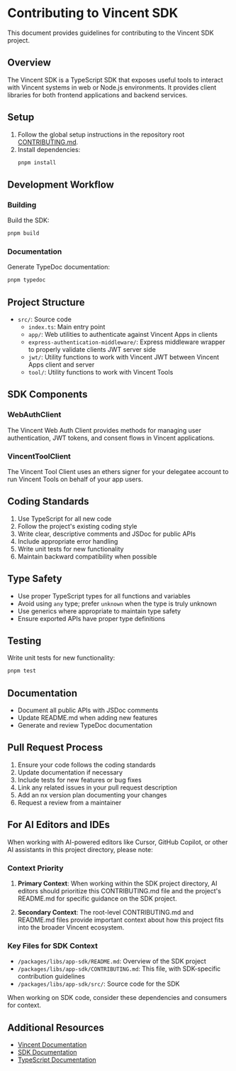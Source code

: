 # Contributing to Vincent SDK

This document provides guidelines for contributing to the Vincent SDK project.

## Overview

The Vincent SDK is a TypeScript SDK that exposes useful tools to interact with Vincent systems in web or Node.js environments. It provides client libraries for both frontend applications and backend services.

## Setup

1. Follow the global setup instructions in the repository root [CONTRIBUTING.md](../../CONTRIBUTING.md).
2. Install dependencies:
   ```bash
   pnpm install
   ```

## Development Workflow

### Building

Build the SDK:

```bash
pnpm build
```

### Documentation

Generate TypeDoc documentation:

```bash
pnpm typedoc
```

## Project Structure

- `src/`: Source code
  - `index.ts`: Main entry point
  - `app/`: Web utilities to authenticate against Vincent Apps in clients
  - `express-authentication-middleware/`: Express middleware wrapper to properly validate clients JWT server side
  - `jwt/`: Utility functions to work with Vincent JWT between Vincent Apps client and server
  - `tool/`: Utility functions to work with Vincent Tools

## SDK Components

### WebAuthClient

The Vincent Web Auth Client provides methods for managing user authentication, JWT tokens, and consent flows in Vincent applications.

### VincentToolClient

The Vincent Tool Client uses an ethers signer for your delegatee account to run Vincent Tools on behalf of your app users.

## Coding Standards

1. Use TypeScript for all new code
2. Follow the project's existing coding style
3. Write clear, descriptive comments and JSDoc for public APIs
4. Include appropriate error handling
5. Write unit tests for new functionality
6. Maintain backward compatibility when possible

## Type Safety

- Use proper TypeScript types for all functions and variables
- Avoid using `any` type; prefer `unknown` when the type is truly unknown
- Use generics where appropriate to maintain type safety
- Ensure exported APIs have proper type definitions

## Testing

Write unit tests for new functionality:

```bash
pnpm test
```

## Documentation

- Document all public APIs with JSDoc comments
- Update README.md when adding new features
- Generate and review TypeDoc documentation

## Pull Request Process

1. Ensure your code follows the coding standards
2. Update documentation if necessary
3. Include tests for new features or bug fixes
4. Link any related issues in your pull request description
5. Add an nx version plan documenting your changes
6. Request a review from a maintainer

## For AI Editors and IDEs

When working with AI-powered editors like Cursor, GitHub Copilot, or other AI assistants in this project directory, please note:

### Context Priority

1. **Primary Context**: When working within the SDK project directory, AI editors should prioritize this CONTRIBUTING.md file and the project's README.md for specific guidance on the SDK project.

2. **Secondary Context**: The root-level CONTRIBUTING.md and README.md files provide important context about how this project fits into the broader Vincent ecosystem.

### Key Files for SDK Context

- `/packages/libs/app-sdk/README.md`: Overview of the SDK project
- `/packages/libs/app-sdk/CONTRIBUTING.md`: This file, with SDK-specific contribution guidelines
- `/packages/libs/app-sdk/src/`: Source code for the SDK

When working on SDK code, consider these dependencies and consumers for context.

## Additional Resources

- [Vincent Documentation](https://docs.heyvincent.ai/)
- [SDK Documentation](https://sdk-docs.heyvincent.ai/)
- [TypeScript Documentation](https://www.typescriptlang.org/docs/)
